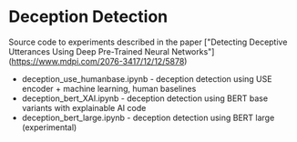 # Deception Detection
Source code to experiments described in the paper ["Detecting Deceptive Utterances Using Deep Pre-Trained Neural Networks"] (https://www.mdpi.com/2076-3417/12/12/5878)
 - deception_use_humanbase.ipynb - deception detection using USE encoder + machine learning, human baselines
 - deception_bert_XAI.ipynb - deception detection using BERT base variants with explainable AI code
 - deception_bert_large.ipynb - deception detection using BERT large (experimental)
 
